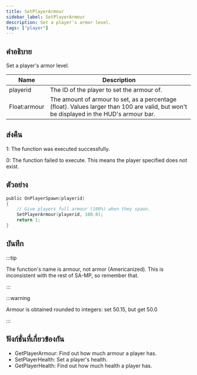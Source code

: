 ```yaml
---
title: SetPlayerArmour
sidebar_label: SetPlayerArmour
description: Set a player's armor level.
tags: ["player"]
---
```


## คำอธิบาย

Set a player's armor level.

| Name         | Description                                                                                                                             |
| ------------ | --------------------------------------------------------------------------------------------------------------------------------------- |
| playerid     | The ID of the player to set the armour of.                                                                                              |
| Float:armour | The amount of armour to set, as a percentage (float). Values larger than 100 are valid, but won't be displayed in the HUD's armour bar. |

## ส่งคืน

1: The function was executed successfully.

0: The function failed to execute. This means the player specified does not exist.

## ตัวอย่าง

```c
public OnPlayerSpawn(playerid)
{
    // Give players full armour (100%) when they spawn.
    SetPlayerArmour(playerid, 100.0);
    return 1;
}
```

## บันทึก

:::tip

The function's name is armour, not armor (Americanized). This is inconsistent with the rest of SA-MP, so remember that.

:::

:::warning

Armour is obtained rounded to integers: set 50.15, but get 50.0

:::

## ฟังก์ชั่นที่เกี่ยวข้องกัน

- GetPlayerArmour: Find out how much armour a player has.
- SetPlayerHealth: Set a player's health.
- GetPlayerHealth: Find out how much health a player has.
